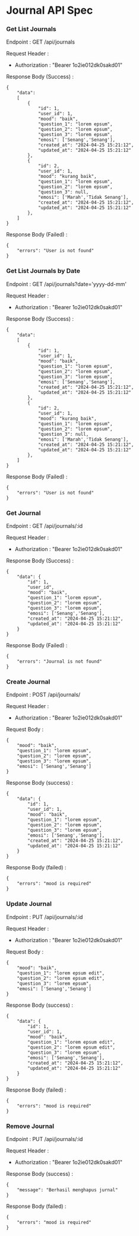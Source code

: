 # Journal API Spec

### Get List Journals

Endpoint : GET /api/journals

Request Header :

- Authorization : "Bearer 1o2ie012dk0sakd01"

Response Body (Success) :

```
{
	"data": 
	[
		{
			"id": 1,
			"user_id": 1,
			"mood": "baik",
			"question_1": "lorem epsum",
			"question_2": "lorem epsum",
			"question_3": "lorem epsum",
			"emosi": ['Senang','Senang'],
			"created_at": "2024-04-25 15:21:12",
			"updated_at": "2024-04-25 15:21:12"
		},
		{
			"id": 2,
			"user_id": 1,
			"mood": "kurang baik",
			"question_1": "lorem epsum",
			"question_2": "lorem epsum",
			"question_3": null,
			"emosi": ['Marah','Tidak Senang'],
			"created_at": "2024-04-25 15:21:12",
			"updated_at": "2024-04-25 15:21:12"
		},
	]
}
```

Response Body (Failed) :

```
{
	"errors": "User is not found"
}
```

### Get List Journals by Date

Endpoint : GET /api/journals?date='yyyy-dd-mm'

Request Header :

- Authorization : "Bearer 1o2ie012dk0sakd01"

Response Body (Success) :

```
{
	"data": 
	[
		{
			"id": 1,
			"user_id": 1,
			"mood": "baik",
			"question_1": "lorem epsum",
			"question_2": "lorem epsum",
			"question_3": "lorem epsum",
			"emosi": ['Senang','Senang'],
			"created_at": "2024-04-25 15:21:12",
			"updated_at": "2024-04-25 15:21:12"
		},
		{
			"id": 2,
			"user_id": 1,
			"mood": "kurang baik",
			"question_1": "lorem epsum",
			"question_2": "lorem epsum",
			"question_3": null,
			"emosi": ['Marah','Tidak Senang'],
			"created_at": "2024-04-25 15:21:12",
			"updated_at": "2024-04-25 15:21:12"
		},
	]
}
```

Response Body (Failed) :

```
{
	"errors": "User is not found"
}
```


### Get Journal

Endpoint : GET /api/journals/:id

Request Header :

- Authorization : "Bearer 1o2ie012dk0sakd01"

Response Body (Success) :

```
{
	"data": {
		"id": 1,
		"user_id",
		"mood": "baik",
		"question_1": "lorem epsum",
		"question_2": "lorem epsum",
		"question_3": "lorem epsum",
		"emosi": ['Senang','Senang'],
		"created_at": "2024-04-25 15:21:12",
		"updated_at": "2024-04-25 15:21:12"
	}
}
```

Response Body (Failed) :

```
{
	"errors": "Journal is not found"
}
```

### Create Journal

Endpoint : POST /api/journals/

Request Header :

- Authorization : "Bearer 1o2ie012dk0sakd01"

Request Body :

```
{
	"mood": "baik",
	"question_1": "lorem epsum",
	"question_2": "lorem epsum",
	"question_3": "lorem epsum",
	"emosi": ['Senang','Senang']
}
```

Response Body (success) :

```
{
	"data": {
		"id": 1,
		"user_id": 1,
		"mood": "baik",
		"question_1": "lorem epsum",
		"question_2": "lorem epsum",
		"question_3": "lorem epsum",
		"emosi": ['Senang','Senang'],
		"created_at": "2024-04-25 15:21:12",
		"updated_at": "2024-04-25 15:21:12"
	}
}
```

Response Body (failed) :

```
{
	"errors": "mood is required"
}
```

### Update Journal

Endpoint : PUT /api/journals/:id

Request Header :

- Authorization : "Bearer 1o2ie012dk0sakd01"

Request Body :

```
{
	"mood": "baik",
	"question_1": "lorem epsum edit",
	"question_2": "lorem epsum edit",
	"question_3": "lorem epsum",
	"emosi": ['Senang','Senang']
}
```

Response Body (success) :

```
{
	"data": {
		"id": 1,
		"user_id": 1,
		"mood": "baik",
		"question_1": "lorem epsum edit",
		"question_2": "lorem epsum edit",
		"question_3": "lorem epsum",
		"emosi": ['Senang','Senang'],
		"created_at": "2024-04-25 15:21:12",
		"updated_at": "2024-04-25 15:21:12"
	}
}
```

Response Body (failed) :

```
{
	"errors": "mood is required"
}
```

### Remove Journal

Endpoint : PUT /api/journals/:id

Request Header :

- Authorization : "Bearer 1o2ie012dk0sakd01"

Response Body (success) :

```
{
	"message": "Berhasil menghapus jurnal"
}
```

Response Body (failed) :

```
{
	"errors": "mood is required"
}
```
